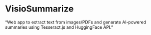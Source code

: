 # VisioSummarize
“Web app to extract text from images/PDFs and generate AI-powered summaries using Tesseract.js and HuggingFace API.”
